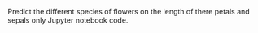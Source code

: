 Predict the different species of flowers on
the length of there petals and sepals
only Jupyter notebook code.
